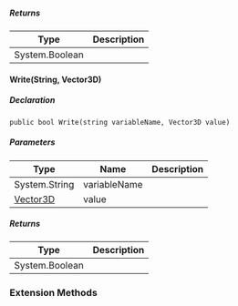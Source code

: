 ##### Returns

| Type | Description |
| --- | --- |
| System.Boolean |     |

#### Write(String, Vector3D)

##### Declaration

```
public bool Write(string variableName, Vector3D value)
```

##### Parameters

| Type | Name | Description |
| --- | --- | --- |
| System.String | variableName |     |
| [Vector3D](https://keensoftwarehouse.github.io/SpaceEngineersModAPI/api/VRageMath.Vector3D.html) | value |     |

##### Returns

| Type | Description |
| --- | --- |
| System.Boolean |     |

### Extension Methods